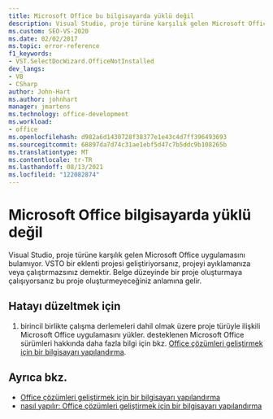 ```yaml
---
title: Microsoft Office bu bilgisayarda yüklü değil
description: Visual Studio, proje türüne karşılık gelen Microsoft Office uygulamasını bulamadığında ne yapılacağını öğrenin.
ms.custom: SEO-VS-2020
ms.date: 02/02/2017
ms.topic: error-reference
f1_keywords:
- VST.SelectDocWizard.OfficeNotInstalled
dev_langs:
- VB
- CSharp
author: John-Hart
ms.author: johnhart
manager: jmartens
ms.technology: office-development
ms.workload:
- office
ms.openlocfilehash: d982a6d1430728f38377e1e43c4d7ff396493693
ms.sourcegitcommit: 68897da7d74c31ae1ebf5d47c7b5ddc9b108265b
ms.translationtype: MT
ms.contentlocale: tr-TR
ms.lasthandoff: 08/13/2021
ms.locfileid: "122082874"
---
```

# <a name="microsoft-office-is-not-installed-on-the-computer"></a>Microsoft Office bilgisayarda yüklü değil
  Visual Studio, proje türüne karşılık gelen Microsoft Office uygulamasını bulamıyor. VSTO bir eklenti projesi geliştiriyorsanız, projeyi ayıklamanıza veya çalıştırmazsınız demektir. Belge düzeyinde bir proje oluşturmaya çalışıyorsanız bu proje oluşturmeyeceğiniz anlamına gelir.

## <a name="to-correct-the-error"></a>Hatayı düzeltmek için

1. birincil birlikte çalışma derlemeleri dahil olmak üzere proje türüyle ilişkili Microsoft Office uygulamasını yükler. desteklenen Microsoft Office sürümleri hakkında daha fazla bilgi için bkz. [Office çözümleri geliştirmek için bir bilgisayarı yapılandırma](../vsto/configuring-a-computer-to-develop-office-solutions.md).

## <a name="see-also"></a>Ayrıca bkz.
- [Office çözümleri geliştirmek için bir bilgisayarı yapılandırma](../vsto/configuring-a-computer-to-develop-office-solutions.md)
- [nasıl yapılır: Office çözümleri geliştirmek için bir bilgisayarı yapılandırma](../vsto/how-to-configure-a-computer-to-develop-office-solutions.md)
